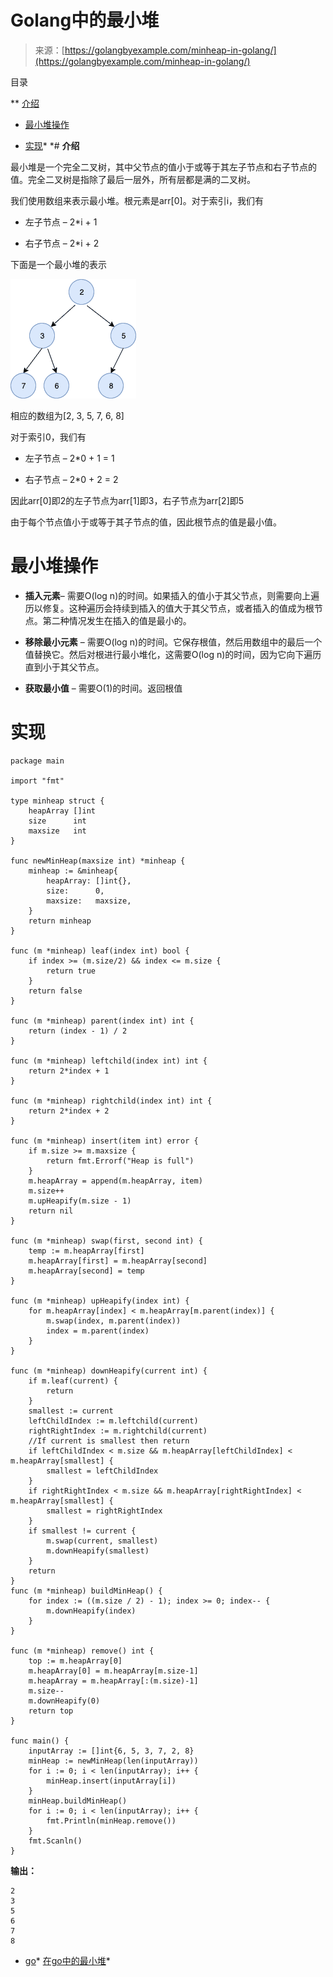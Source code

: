 <!--yml

类别：未分类

日期：2024-10-13 06:05:37

-->

# Golang中的最小堆

> 来源：[https://golangbyexample.com/minheap-in-golang/](https://golangbyexample.com/minheap-in-golang/)

目录

**   [介绍](#Introduction "Introduction")

+   [最小堆操作](#Operations_on_Minheap "Operations on Minheap")

+   [实现](#Implementation "Implementation")*  *# **介绍**

最小堆是一个完全二叉树，其中父节点的值小于或等于其左子节点和右子节点的值。完全二叉树是指除了最后一层外，所有层都是满的二叉树。

我们使用数组来表示最小堆。根元素是arr[0]。对于索引i，我们有

+   左子节点 – 2*i + 1

+   右子节点 – 2*i + 2

下面是一个最小堆的表示

![](img/3a7852c4ca1f9283ebb010132a829a14.png)

相应的数组为[2, 3, 5, 7, 6, 8]

对于索引0，我们有

+   左子节点 – 2*0 + 1 = 1

+   右子节点 – 2*0 + 2 = 2

因此arr[0]即2的左子节点为arr[1]即3，右子节点为arr[2]即5

由于每个节点值小于或等于其子节点的值，因此根节点的值是最小值。

# **最小堆操作**

+   **插入元素**– 需要O(log n)的时间。如果插入的值小于其父节点，则需要向上遍历以修复。这种遍历会持续到插入的值大于其父节点，或者插入的值成为根节点。第二种情况发生在插入的值是最小的。

+   **移除最小元素** – 需要O(log n)的时间。它保存根值，然后用数组中的最后一个值替换它。然后对根进行最小堆化，这需要O(log n)的时间，因为它向下遍历直到小于其父节点。

+   **获取最小值** – 需要O(1)的时间。返回根值

# **实现**

```
package main

import "fmt"

type minheap struct {
    heapArray []int
    size      int
    maxsize   int
}

func newMinHeap(maxsize int) *minheap {
    minheap := &minheap{
        heapArray: []int{},
        size:      0,
        maxsize:   maxsize,
    }
    return minheap
}

func (m *minheap) leaf(index int) bool {
    if index >= (m.size/2) && index <= m.size {
        return true
    }
    return false
}

func (m *minheap) parent(index int) int {
    return (index - 1) / 2
}

func (m *minheap) leftchild(index int) int {
    return 2*index + 1
}

func (m *minheap) rightchild(index int) int {
    return 2*index + 2
}

func (m *minheap) insert(item int) error {
    if m.size >= m.maxsize {
        return fmt.Errorf("Heap is full")
    }
    m.heapArray = append(m.heapArray, item)
    m.size++
    m.upHeapify(m.size - 1)
    return nil
}

func (m *minheap) swap(first, second int) {
    temp := m.heapArray[first]
    m.heapArray[first] = m.heapArray[second]
    m.heapArray[second] = temp
}

func (m *minheap) upHeapify(index int) {
    for m.heapArray[index] < m.heapArray[m.parent(index)] {
        m.swap(index, m.parent(index))
        index = m.parent(index)
    }
}

func (m *minheap) downHeapify(current int) {
    if m.leaf(current) {
        return
    }
    smallest := current
    leftChildIndex := m.leftchild(current)
    rightRightIndex := m.rightchild(current)
    //If current is smallest then return
    if leftChildIndex < m.size && m.heapArray[leftChildIndex] < m.heapArray[smallest] {
        smallest = leftChildIndex
    }
    if rightRightIndex < m.size && m.heapArray[rightRightIndex] < m.heapArray[smallest] {
        smallest = rightRightIndex
    }
    if smallest != current {
        m.swap(current, smallest)
        m.downHeapify(smallest)
    }
    return
}
func (m *minheap) buildMinHeap() {
    for index := ((m.size / 2) - 1); index >= 0; index-- {
        m.downHeapify(index)
    }
}

func (m *minheap) remove() int {
    top := m.heapArray[0]
    m.heapArray[0] = m.heapArray[m.size-1]
    m.heapArray = m.heapArray[:(m.size)-1]
    m.size--
    m.downHeapify(0)
    return top
}

func main() {
    inputArray := []int{6, 5, 3, 7, 2, 8}
    minHeap := newMinHeap(len(inputArray))
    for i := 0; i < len(inputArray); i++ {
        minHeap.insert(inputArray[i])
    }
    minHeap.buildMinHeap()
    for i := 0; i < len(inputArray); i++ {
        fmt.Println(minHeap.remove())
    }
    fmt.Scanln()
}
```

**输出：**

```
2
3
5
6
7
8
```

+   [go](https://golangbyexample.com/tag/go/)*   [在go中的最小堆](https://golangbyexample.com/tag/meanheap-in-go/)*
